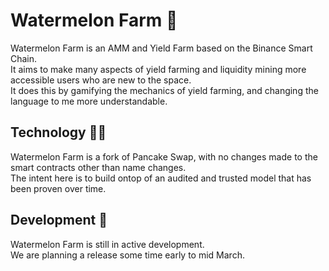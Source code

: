 # Watermelon Farm :watermelon:

Watermelon Farm is an AMM and Yield Farm based on the Binance Smart Chain.  
It aims to make many aspects of yield farming and liquidity mining more accessible users who are new to the space.  
It does this by gamifying the mechanics of yield farming, and changing the language to me more understandable.

## Technology :technologist:

Watermelon Farm is a fork of Pancake Swap, with no changes made to the smart contracts other than name changes.  
The intent here is to build ontop of an audited and trusted model that has been proven over time.

## Development :balloon:

Watermelon Farm is still in active development.  
We are planning a release some time early to mid March.
